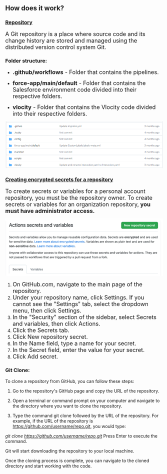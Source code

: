 ##  How does it work?  ##

  

<h3><b><u>Repository</u></b></h3>

  

<FONT SIZE=4>A Git repository is a place where source code and its change history are stored and managed using the distributed version control system Git.</font>

  
<h3>Folder structure:</h3>

-  <FONT SIZE=4><b>.github/workflows</b> - Folder that contains the pipelines.</font>

-  <FONT SIZE=4><b>force-app/main/default</b> - Folder that contains the Salesforce environment code divided into their respective folders.</font>

-  <FONT SIZE=4><b>vlocity</b> - Folder that contains the Vlocity code divided into their respective folders.</font>

![image.png](.imgs/repository.png)

<h3><b><u>Creating encrypted secrets for a repository  </u></b></h3>


<FONT SIZE=4>To create secrets or variables for a personal account repository, you must be the repository owner. To create secrets or variables for an organization repository,<b> you must have administrator access.</b></font>

![image.png](.imgs/secrets.png)


1. <FONT SIZE=4>On GitHub.com, navigate to the main page of the repository.</font>
2. <FONT SIZE=4>Under your repository name, click  Settings. If you cannot see the "Settings" tab, select the  dropdown menu, then click Settings.</font>
3. <FONT SIZE=4>In the "Security" section of the sidebar, select  Secrets and variables, then click Actions.</font>
4. <FONT SIZE=4>Click the Secrets tab.</font>
5. <FONT SIZE=4>Click New repository secret.</font>
6. <FONT SIZE=4>In the Name field, type a name for your secret.</font>
7. <FONT SIZE=4>In the Secret field, enter the value for your secret.</font>
8. <FONT SIZE=4>Click Add secret.</font>

<h3>Git Clone:</h3>

To clone a repository from GitHub, you can follow these steps:

1. Go to the repository's GitHub page and copy the URL of the repository.

2. Open a terminal or command prompt on your computer and navigate to the directory where you want to clone the repository.

3. Type the command git clone followed by the URL of the repository. For example, if the URL of the repository is https://github.com/username/repo.git, you would type:

*git clone https://github.com/username/repo.git* Press Enter to execute the command.

Git will start downloading the repository to your local machine.

Once the cloning process is complete, you can navigate to the cloned directory and start working with the code.
